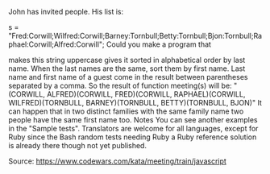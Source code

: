 John has invited people. His list is:

s = "Fred:Corwill;Wilfred:Corwill;Barney:Tornbull;Betty:Tornbull;Bjon:Tornbull;Raphael:Corwill;Alfred:Corwill";
Could you make a program that

makes this string uppercase
gives it sorted in alphabetical order by last name. When the last names are the same, sort them by first name. Last name and first name of a guest come in the result between parentheses separated by a comma. So the result of function meeting(s) will be:
"(CORWILL, ALFRED)(CORWILL, FRED)(CORWILL, RAPHAEL)(CORWILL, WILFRED)(TORNBULL, BARNEY)(TORNBULL, BETTY)(TORNBULL, BJON)"
It can happen that in two distinct families with the same family name two people have the same first name too.
Notes
You can see another examples in the "Sample tests".
Translators are welcome for all languages, except for Ruby since the Bash random tests needing Ruby a Ruby reference solution is already there though not yet published.

Source: https://www.codewars.com/kata/meeting/train/javascript